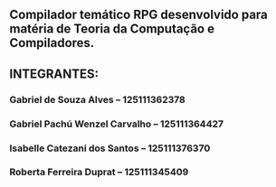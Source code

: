 ## Compilador temático RPG desenvolvido para matéria de Teoria da Computação e Compiladores.

## INTEGRANTES:
### Gabriel de Souza Alves – 125111362378
### Gabriel Pachú Wenzel Carvalho – 125111364427
### Isabelle Catezani dos Santos – 125111376370
### Roberta Ferreira Duprat – 125111345409
